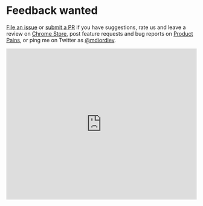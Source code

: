 # Feedback wanted

[File an issue](https://github.com/zalmoxisus/redux-devtools-extension/issues) or [submit a PR](https://github.com/zalmoxisus/redux-devtools-extension/pulls) if you have suggestions, rate us and leave a review on [Chrome Store](https://chrome.google.com/webstore/detail/redux-devtools/lmhkpmbekcpmknklioeibfkpmmfibljd/reviews), post feature requests and bug reports on [Product Pains](https://productpains.com/product/redux-devtools-extension), or ping me on Twitter as [@mdiordiev](https://twitter.com/mdiordiev).

<iframe width="100%" height="400px" scrolling="no" style="border:0" src="https://productpains.com/widget.html?token=fc7887ce-f3f9-105a-e5cb-43b9eeb668d5"></iframe><script type="text/javascript" src="https://productpains.com/js/lib/iframeResizer.min.js"></script>
